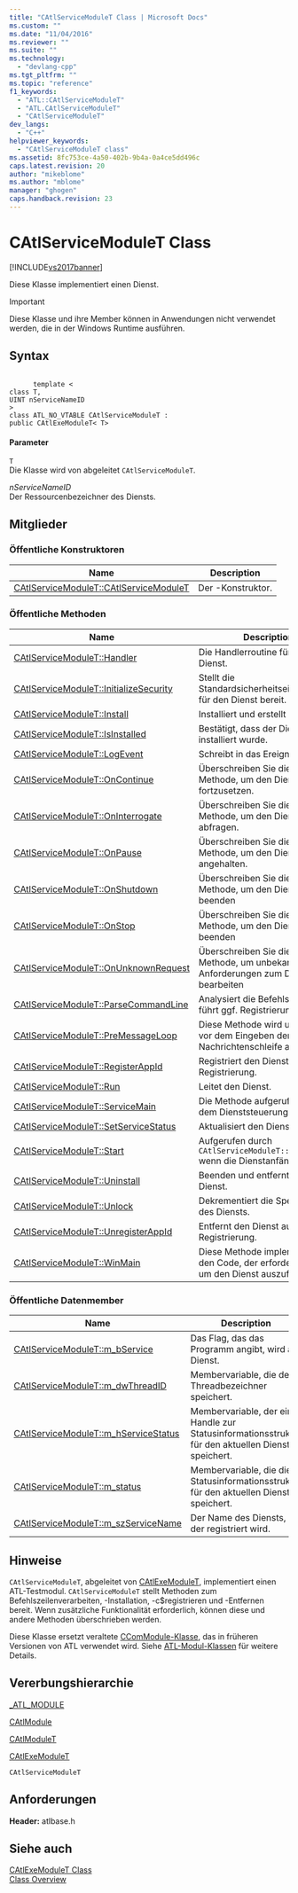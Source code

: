 ```yaml
---
title: "CAtlServiceModuleT Class | Microsoft Docs"
ms.custom: ""
ms.date: "11/04/2016"
ms.reviewer: ""
ms.suite: ""
ms.technology: 
  - "devlang-cpp"
ms.tgt_pltfrm: ""
ms.topic: "reference"
f1_keywords: 
  - "ATL::CAtlServiceModuleT"
  - "ATL.CAtlServiceModuleT"
  - "CAtlServiceModuleT"
dev_langs: 
  - "C++"
helpviewer_keywords: 
  - "CAtlServiceModuleT class"
ms.assetid: 8fc753ce-4a50-402b-9b4a-0a4ce5dd496c
caps.latest.revision: 20
author: "mikeblome"
ms.author: "mblome"
manager: "ghogen"
caps.handback.revision: 23
---
```

# CAtlServiceModuleT Class
[!INCLUDE[vs2017banner](../../assembler/inline/includes/vs2017banner.md)]

Diese Klasse implementiert einen Dienst.  
  
> [!IMPORTANT]
>  Diese Klasse und ihre Member können in Anwendungen nicht verwendet werden, die in der Windows Runtime ausführen.  
  
## Syntax  
  
```  
  
      template <  
class T,  
UINT nServiceNameID   
>  
class ATL_NO_VTABLE CAtlServiceModuleT :  
public CAtlExeModuleT< T>  
```  
  
#### Parameter  
 `T`  
 Die Klasse wird von abgeleitet `CAtlServiceModuleT`.  
  
 *nServiceNameID*  
 Der Ressourcenbezeichner des Diensts.  
  
## Mitglieder  
  
### Öffentliche Konstruktoren  
  
|Name|Description|  
|----------|-----------------|  
|[CAtlServiceModuleT::CAtlServiceModuleT](../Topic/CAtlServiceModuleT::CAtlServiceModuleT.md)|Der \-Konstruktor.|  
  
### Öffentliche Methoden  
  
|Name|Description|  
|----------|-----------------|  
|[CAtlServiceModuleT::Handler](../Topic/CAtlServiceModuleT::Handler.md)|Die Handlerroutine für den Dienst.|  
|[CAtlServiceModuleT::InitializeSecurity](../Topic/CAtlServiceModuleT::InitializeSecurity.md)|Stellt die Standardsicherheitseinstellungen für den Dienst bereit.|  
|[CAtlServiceModuleT::Install](../Topic/CAtlServiceModuleT::Install.md)|Installiert und erstellt den Dienst.|  
|[CAtlServiceModuleT::IsInstalled](../Topic/CAtlServiceModuleT::IsInstalled.md)|Bestätigt, dass der Dienst installiert wurde.|  
|[CAtlServiceModuleT::LogEvent](../Topic/CAtlServiceModuleT::LogEvent.md)|Schreibt in das Ereignisprotokoll.|  
|[CAtlServiceModuleT::OnContinue](../Topic/CAtlServiceModuleT::OnContinue.md)|Überschreiben Sie diese Methode, um den Dienst fortzusetzen.|  
|[CAtlServiceModuleT::OnInterrogate](../Topic/CAtlServiceModuleT::OnInterrogate.md)|Überschreiben Sie diese Methode, um den Dienst zu abfragen.|  
|[CAtlServiceModuleT::OnPause](../Topic/CAtlServiceModuleT::OnPause.md)|Überschreiben Sie diese Methode, um den Dienst angehalten.|  
|[CAtlServiceModuleT::OnShutdown](../Topic/CAtlServiceModuleT::OnShutdown.md)|Überschreiben Sie diese Methode, um den Dienst beenden|  
|[CAtlServiceModuleT::OnStop](../Topic/CAtlServiceModuleT::OnStop.md)|Überschreiben Sie diese Methode, um den Dienst zu beenden|  
|[CAtlServiceModuleT::OnUnknownRequest](../Topic/CAtlServiceModuleT::OnUnknownRequest.md)|Überschreiben Sie diese Methode, um unbekannte Anforderungen zum Dienst zu bearbeiten|  
|[CAtlServiceModuleT::ParseCommandLine](../Topic/CAtlServiceModuleT::ParseCommandLine.md)|Analysiert die Befehlszeile und führt ggf. Registrierung aus.|  
|[CAtlServiceModuleT::PreMessageLoop](../Topic/CAtlServiceModuleT::PreMessageLoop.md)|Diese Methode wird unmittelbar vor dem Eingeben der Nachrichtenschleife aufgerufen.|  
|[CAtlServiceModuleT::RegisterAppId](../Topic/CAtlServiceModuleT::RegisterAppId.md)|Registriert den Dienst in der Registrierung.|  
|[CAtlServiceModuleT::Run](../Topic/CAtlServiceModuleT::Run.md)|Leitet den Dienst.|  
|[CAtlServiceModuleT::ServiceMain](../Topic/CAtlServiceModuleT::ServiceMain.md)|Die Methode aufgerufen aus dem Dienststeuerungs\-Manager.|  
|[CAtlServiceModuleT::SetServiceStatus](../Topic/CAtlServiceModuleT::SetServiceStatus.md)|Aktualisiert den Dienststatus.|  
|[CAtlServiceModuleT::Start](../Topic/CAtlServiceModuleT::Start.md)|Aufgerufen durch `CAtlServiceModuleT::WinMain` wenn die Dienstanfänge.|  
|[CAtlServiceModuleT::Uninstall](../Topic/CAtlServiceModuleT::Uninstall.md)|Beenden und entfernt den Dienst.|  
|[CAtlServiceModuleT::Unlock](../Topic/CAtlServiceModuleT::Unlock.md)|Dekrementiert die Sperrenanzahl des Diensts.|  
|[CAtlServiceModuleT::UnregisterAppId](../Topic/CAtlServiceModuleT::UnregisterAppId.md)|Entfernt den Dienst aus der Registrierung.|  
|[CAtlServiceModuleT::WinMain](../Topic/CAtlServiceModuleT::WinMain.md)|Diese Methode implementiert den Code, der erforderlich ist, um den Dienst auszuführen.|  
  
### Öffentliche Datenmember  
  
|Name|Description|  
|----------|-----------------|  
|[CAtlServiceModuleT::m\_bService](../Topic/CAtlServiceModuleT::m_bService.md)|Das Flag, das das Programm angibt, wird als Dienst.|  
|[CAtlServiceModuleT::m\_dwThreadID](../Topic/CAtlServiceModuleT::m_dwThreadID.md)|Membervariable, die den Threadbezeichner speichert.|  
|[CAtlServiceModuleT::m\_hServiceStatus](../Topic/CAtlServiceModuleT::m_hServiceStatus.md)|Membervariable, der ein Handle zur Statusinformationsstruktur für den aktuellen Dienst speichert.|  
|[CAtlServiceModuleT::m\_status](../Topic/CAtlServiceModuleT::m_status.md)|Membervariable, die die Statusinformationsstruktur für den aktuellen Dienst speichert.|  
|[CAtlServiceModuleT::m\_szServiceName](../Topic/CAtlServiceModuleT::m_szServiceName.md)|Der Name des Diensts, der registriert wird.|  
  
## Hinweise  
 `CAtlServiceModuleT`, abgeleitet von [CAtlExeModuleT](../../atl/reference/catlexemodulet-class.md), implementiert einen ATL\-Testmodul.  `CAtlServiceModuleT` stellt Methoden zum Befehlszeilenverarbeiten, \-Installation, \-c$registrieren und \-Entfernen bereit.  Wenn zusätzliche Funktionalität erforderlich, können diese und andere Methoden überschrieben werden.  
  
 Diese Klasse ersetzt veraltete [CComModule\-Klasse](../../atl/reference/ccommodule-class.md), das in früheren Versionen von ATL verwendet wird.  Siehe [ATL\-Modul\-Klassen](../../atl/atl-module-classes.md) für weitere Details.  
  
## Vererbungshierarchie  
 [\_ATL\_MODULE](../Topic/_ATL_MODULE.md)  
  
 [CAtlModule](../../atl/reference/catlmodule-class.md)  
  
 [CAtlModuleT](../../atl/reference/catlmodulet-class.md)  
  
 [CAtlExeModuleT](../../atl/reference/catlexemodulet-class.md)  
  
 `CAtlServiceModuleT`  
  
## Anforderungen  
 **Header:** atlbase.h  
  
## Siehe auch  
 [CAtlExeModuleT Class](../../atl/reference/catlexemodulet-class.md)   
 [Class Overview](../../atl/atl-class-overview.md)